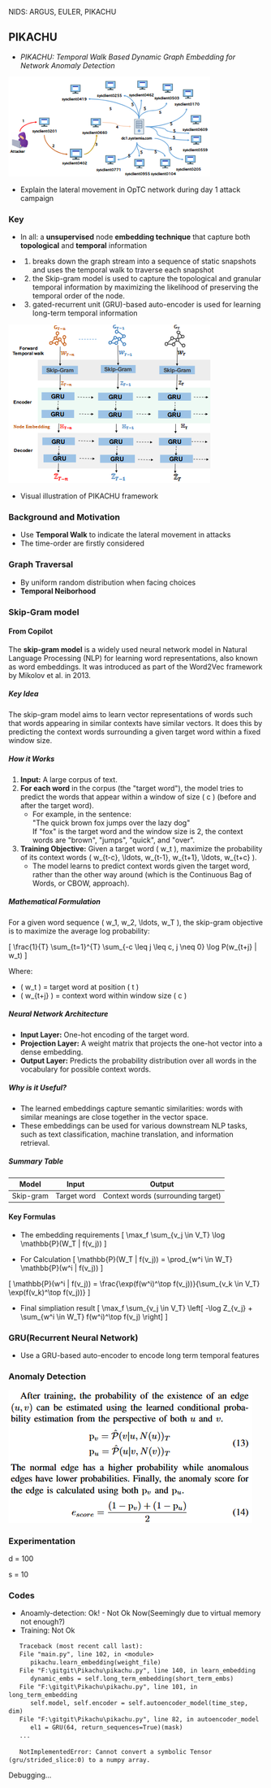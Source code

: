 NIDS: ARGUS, EULER, PIKACHU

## PIKACHU

- *PIKACHU: Temporal Walk Based Dynamic Graph Embedding for Network Anomaly Detection*

![alt text](image.png)

- Explain the lateral movement in OpTC network during day 1 attack campaign

### Key

- In all: a **unsupervised** node **embedding technique** that capture both **topological** and **temporal** information

- 1. breaks down the graph stream into a sequence of static snapshots and uses the temporal walk to traverse each snapshot
- 2. the Skip-gram model is used to capture the topological and granular temporal information by maximizing the likelihood of preserving the temporal order of the node.
- 3. gated-recurrent unit (GRU)-based auto-encoder is used for learning long-term temporal information

![alt text](image-1.png)

- Visual illustration of PIKACHU framework

### Background and Motivation

- Use **Temporal Walk** to indicate the lateral movement in attacks
- The time-order are firstly considered

### Graph Traversal

- By uniform random distribution when facing choices
- **Temporal Neiborhood**

### Skip-Gram model

#### From Copilot

The **skip-gram model** is a widely used neural network model in Natural Language Processing (NLP) for learning word representations, also known as word embeddings. It was introduced as part of the Word2Vec framework by Mikolov et al. in 2013.

##### Key Idea

The skip-gram model aims to learn vector representations of words such that words appearing in similar contexts have similar vectors. It does this by predicting the context words surrounding a given target word within a fixed window size.

##### How it Works

1. **Input:** A large corpus of text.
2. **For each word** in the corpus (the "target word"), the model tries to predict the words that appear within a window of size \( c \) (before and after the target word).
   - For example, in the sentence:  
     "The quick brown fox jumps over the lazy dog"  
     If "fox" is the target word and the window size is 2, the context words are "brown", "jumps", "quick", and "over".
3. **Training Objective:** Given a target word \( w_t \), maximize the probability of its context words \( w_{t-c}, \ldots, w_{t-1}, w_{t+1}, \ldots, w_{t+c} \).
   - The model learns to predict context words given the target word, rather than the other way around (which is the Continuous Bag of Words, or CBOW, approach).

##### Mathematical Formulation

For a given word sequence \( w_1, w_2, \ldots, w_T \), the skip-gram objective is to maximize the average log probability:

\[
\frac{1}{T} \sum_{t=1}^{T} \sum_{-c \leq j \leq c, j \neq 0} \log P(w_{t+j} | w_t)
\]

Where:
- \( w_t \) = target word at position \( t \)
- \( w_{t+j} \) = context word within window size \( c \)

##### Neural Network Architecture

- **Input Layer:** One-hot encoding of the target word.
- **Projection Layer:** A weight matrix that projects the one-hot vector into a dense embedding.
- **Output Layer:** Predicts the probability distribution over all words in the vocabulary for possible context words.

##### Why is it Useful?

- The learned embeddings capture semantic similarities: words with similar meanings are close together in the vector space.
- These embeddings can be used for various downstream NLP tasks, such as text classification, machine translation, and information retrieval.

##### Summary Table

| Model      | Input         | Output                             |
|------------|---------------|------------------------------------|
| Skip-gram  | Target word   | Context words (surrounding target) |


#### Key Formulas

- The embedding requirements
\[
\max_f \sum_{v_j \in V_T} \log \mathbb{P}(W_T | f(v_j))
\]


- For Calculation
\[
\mathbb{P}(W_T | f(v_j)) = \prod_{w^i \in W_T} \mathbb{P}(w^i | f(v_j))
\]

\[
\mathbb{P}(w^i | f(v_j)) = \frac{\exp(f(w^i)^\top f(v_j))}{\sum_{v_k \in V_T} \exp(f(v_k)^\top f(v_j))}
\]

- Final simpliation result
\[
\max_f \sum_{v_j \in V_T} \left[ -\log Z_{v_j} + \sum_{w^i \in W_T} f(w^i)^\top f(v_j) \right]
\]


### GRU(Recurrent Neural Network)

- Use a GRU-based auto-encoder to encode long term temporal features

### Anomaly Detection

![alt text](image-2.png)

### Experimentation

d = 100

s = 10

### Codes

* Anoamly-detection: Ok! - Not Ok Now(Seemingly due to virtual memory not enough?)
* Training: Not Ok

```
   Traceback (most recent call last):
   File "main.py", line 102, in <module>
      pikachu.learn_embedding(weight_file)
   File "F:\gitgit\Pikachu\pikachu.py", line 140, in learn_embedding
      dynamic_embs = self.long_term_embedding(short_term_embs)
   File "F:\gitgit\Pikachu\pikachu.py", line 101, in long_term_embedding
      self.model, self.encoder = self.autoencoder_model(time_step, dim)
   File "F:\gitgit\Pikachu\pikachu.py", line 82, in autoencoder_model
      el1 = GRU(64, return_sequences=True)(mask)
   ...

   NotImplementedError: Cannot convert a symbolic Tensor (gru/strided_slice:0) to a numpy array.
```

Debugging...








